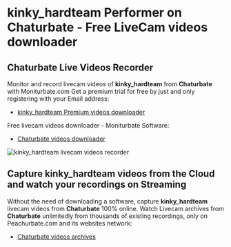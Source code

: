 # kinky_hardteam Performer on Chaturbate - Free LiveCam videos downloader

## Chaturbate Live Videos Recorder

Monitor and record livecam videos of **kinky_hardteam** from **Chaturbate** with Moniturbate.com
Get a premium trial for free by just and only registering with your Email address:
* [kinky_hardteam Premium videos downloader](https://moniturbate.com/request-demo-licence-key.html)

Free livecam videos downloader - Moniturbate Software:
* [Chaturbate videos downloader](https://moniturbate.com/moniturbate-download-software.html)

![kinky_hardteam livecam videos recorder](https://peachurnet.com/templates/moniturbate-software.png)


## Capture kinky_hardteam videos from the Cloud and watch your recordings on Streaming

Without the need of downloading a software, capture **kinky_hardteam** livecam videos from **Chaturbate** 100% online.
Watch Livecam archives from **Chaturbate** unlimitedly from thousands of existing recordings, only on Peachurbate.com and its websites network:
* [Chaturbate videos archives](https://peachurnet.com/)